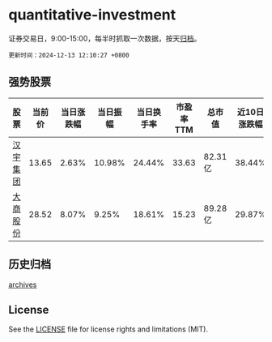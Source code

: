 # quantitative-investment

证券交易日，9:00-15:00，每半时抓取一次数据，按天[归档](archives)。

`更新时间：2024-12-13 12:10:27 +0800`

## 强势股票

|股票|当前价|当日涨跌幅|当日振幅|当日换手率|市盈率TTM|总市值|近10日涨跌幅|
|----|----|----|----|----|----|----|----|
|[汉宇集团](https://xueqiu.com/S/SZ300403)|13.65|2.63%|10.98%|24.44%|33.63|82.31亿|38.44%|
|[大商股份](https://xueqiu.com/S/SH600694)|28.52|8.07%|9.25%|18.61%|15.23|89.28亿|29.87%|

## 历史归档

[archives](archives)

## License

See the [LICENSE](LICENSE) file for license rights and limitations (MIT).